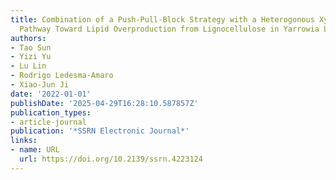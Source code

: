 ```yaml
---
title: Combination of a Push-Pull-Block Strategy with a Heterogonous Xylose Assimilation
  Pathway Toward Lipid Overproduction from Lignocellulose in Yarrowia Lipolytica
authors:
- Tao Sun
- Yizi Yu
- Lu Lin
- Rodrigo Ledesma‐Amaro
- Xiao‐Jun Ji
date: '2022-01-01'
publishDate: '2025-04-29T16:28:10.587857Z'
publication_types:
- article-journal
publication: '*SSRN Electronic Journal*'
links:
- name: URL
  url: https://doi.org/10.2139/ssrn.4223124
---
```

